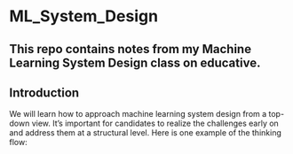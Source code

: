 # ML_System_Design
This repo contains notes from my Machine Learning System Design class on educative.
------------------------------------------
## Introduction
We will learn how to approach machine learning system design from a top-down view. It’s important for candidates to realize the challenges early on and address them at a structural level. Here is one example of the thinking flow:

